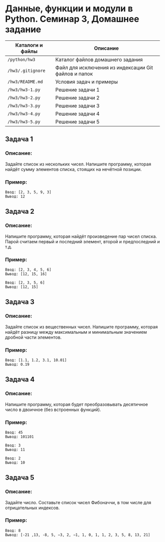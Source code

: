 # Данные, функции и модули в Python. Семинар 3, Домашнее задание

Каталоги и файлы  | Описание
------------------|-----------------------------------------------------
`/python/hw3`     | Каталог файлов домашнего задания
`/hw3/.gitignore` | Файл для исключения из индексации Git файлов и папок
`/hw3/README.md`  | Условия задач и примеры
`/hw3/hw3-1.py`   | Решение задачи 1
`/hw3/hw3-2.py`   | Решение задачи 2
`/hw3/hw3-3.py`   | Решение задачи 3
`/hw3/hw3-4.py`   | Решение задачи 4
`/hw3/hw3-5.py`   | Решение задачи 5

## Задача 1

### Описание:

Задайте список из нескольких чисел. Напишите программу, которая найдёт сумму элементов списка, стоящих на нечётной позиции.

### Пример:

```
Ввод: [2, 3, 5, 9, 3]
Вывод: 12
```

## Задача 2

### Описание:

Напишите программу, которая найдёт произведение пар чисел списка. Парой считаем первый и последний элемент, второй и предпоследний и т.д.

### Пример:

```
Ввод: [2, 3, 4, 5, 6]
Вывод: [12, 15, 16]
```
```
Ввод: [2, 3, 5, 6]
Вывод: [12, 15]
```

## Задача 3

### Описание:

Задайте список из вещественных чисел. Напишите программу, которая найдёт разницу между максимальным и минимальным значением дробной части элементов.

### Пример:

```
Ввод: [1.1, 1.2, 3.1, 10.01]
Вывод: 0.19
```

## Задача 4

### Описание:

Напишите программу, которая будет преобразовывать десятичное число в двоичное (без встроенных функций).

### Пример:

```
Ввод: 45
Вывод: 101101
```
```
Ввод: 3
Вывод: 11
```
```
Ввод: 2
Вывод: 10
```

## Задача 5

### Описание:

Задайте число. Составьте список чисел Фибоначчи, в том числе для отрицательных индексов.

### Пример:

```
Ввод: 8
Вывод: [-21 ,13, -8, 5, −3, 2, −1, 1, 0, 1, 1, 2, 3, 5, 8, 13, 21]
```

